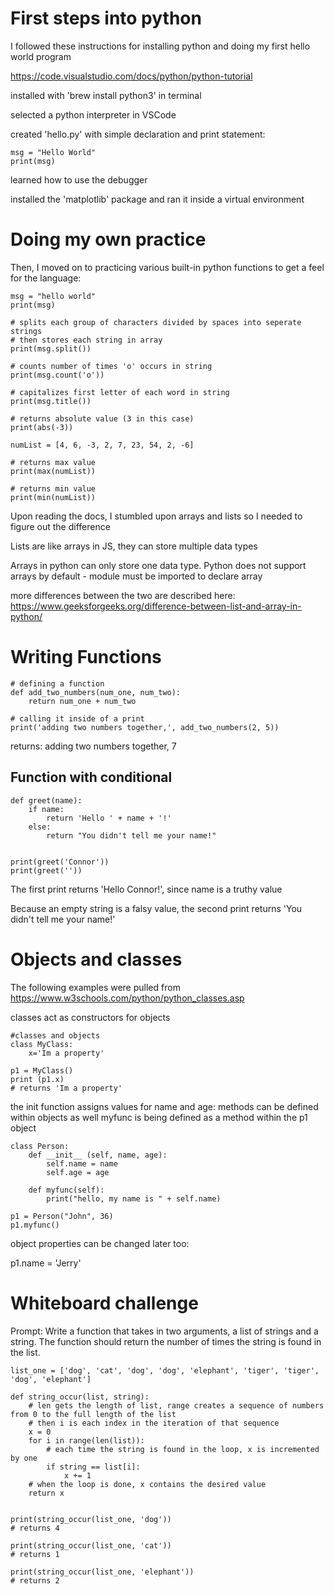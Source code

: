 # First steps into python

I followed these instructions for installing python and doing my first hello world program

https://code.visualstudio.com/docs/python/python-tutorial

installed with 'brew install python3' in terminal

selected a python interpreter in VSCode

created 'hello.py' with simple declaration and print statement:

    msg = "Hello World"
    print(msg)

learned how to use the debugger

installed the 'matplotlib' package and ran it inside a virtual environment

# Doing my own practice

Then, I moved on to practicing various built-in python functions to get a feel for the language:

    msg = "hello world"
    print(msg)

    # splits each group of characters divided by spaces into seperate strings
    # then stores each string in array
    print(msg.split())

    # counts number of times 'o' occurs in string
    print(msg.count('o'))

    # capitalizes first letter of each word in string
    print(msg.title())

    # returns absolute value (3 in this case)
    print(abs(-3))

    numList = [4, 6, -3, 2, 7, 23, 54, 2, -6]

    # returns max value
    print(max(numList))

    # returns min value
    print(min(numList))
    
Upon reading the docs, I stumbled upon arrays and lists so I needed to figure out the difference

Lists are like arrays in JS, they can store multiple data types

Arrays in python can only store one data type. Python does not support arrays by default - module must be imported to declare array

more differences between the two are described here: https://www.geeksforgeeks.org/difference-between-list-and-array-in-python/

# Writing Functions

    # defining a function
    def add_two_numbers(num_one, num_two):
        return num_one + num_two

    # calling it inside of a print
    print('adding two numbers together,', add_two_numbers(2, 5))
    
returns:
adding two numbers together, 7
    
## Function with conditional

    def greet(name):
        if name:
            return 'Hello ' + name + '!'
        else:
            return "You didn't tell me your name!"

  
    print(greet('Connor'))
    print(greet(''))
    
The first print returns 'Hello Connor!', since name is a truthy value

Because an empty string is a falsy value, the second print returns 'You didn't tell me your name!'

# Objects and classes

The following examples were pulled from https://www.w3schools.com/python/python_classes.asp

classes act as constructors for objects

    #classes and objects
    class MyClass:
        x='Im a property'

    p1 = MyClass()
    print (p1.x)
    # returns 'Im a property'

the init function assigns values for name and age:
methods can be defined within objects as well
myfunc is being defined as a method within the p1 object

    class Person:
        def __init__ (self, name, age):
            self.name = name
            self.age = age

        def myfunc(self):
            print("hello, my name is " + self.name)

    p1 = Person("John", 36)
    p1.myfunc()
    
object properties can be changed later too:

p1.name = 'Jerry'

# Whiteboard challenge

Prompt:
Write a function that takes in two arguments, a list of strings and a string.
The function should return the number of times the string is found in the list.

    list_one = ['dog', 'cat', 'dog', 'dog', 'elephant', 'tiger', 'tiger', 'dog', 'elephant']

    def string_occur(list, string):
        # len gets the length of list, range creates a sequence of numbers from 0 to the full length of the list
        # then i is each index in the iteration of that sequence
        x = 0
        for i in range(len(list)):
            # each time the string is found in the loop, x is incremented by one
            if string == list[i]:
                x += 1
        # when the loop is done, x contains the desired value
        return x


    print(string_occur(list_one, 'dog'))
    # returns 4

    print(string_occur(list_one, 'cat'))
    # returns 1

    print(string_occur(list_one, 'elephant'))
    # returns 2
